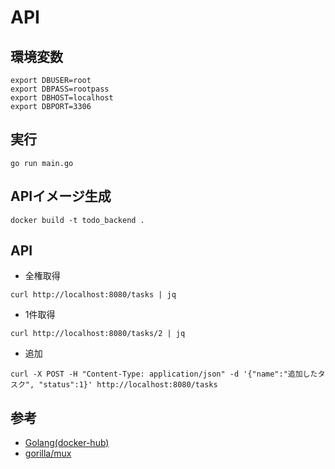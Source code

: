 # API

## 環境変数

```shell
export DBUSER=root
export DBPASS=rootpass
export DBHOST=localhost
export DBPORT=3306
```

## 実行

```shell
go run main.go
```

## APIイメージ生成

```shell
docker build -t todo_backend .
```

## API

- 全権取得

```shell
curl http://localhost:8080/tasks | jq
```

- 1件取得

```shell
curl http://localhost:8080/tasks/2 | jq
```

- 追加
```shell
curl -X POST -H "Content-Type: application/json" -d '{"name":"追加したタスク", "status":1}' http://localhost:8080/tasks
```

## 参考

- [Golang(docker-hub)](https://hub.docker.com/_/mysql)
- [gorilla/mux](https://github.com/gorilla/mux)
